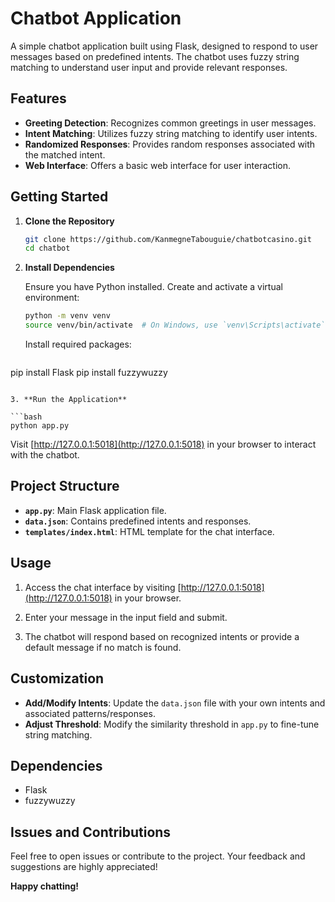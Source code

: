 # Chatbot Application

A simple chatbot application built using Flask, designed to respond to user messages based on predefined intents. The chatbot uses fuzzy string matching to understand user input and provide relevant responses.

## Features

- **Greeting Detection**: Recognizes common greetings in user messages.
- **Intent Matching**: Utilizes fuzzy string matching to identify user intents.
- **Randomized Responses**: Provides random responses associated with the matched intent.
- **Web Interface**: Offers a basic web interface for user interaction.

## Getting Started

1. **Clone the Repository**

   ```bash
   git clone https://github.com/KanmegneTabouguie/chatbotcasino.git
   cd chatbot
   ```

2. **Install Dependencies**

   Ensure you have Python installed. Create and activate a virtual environment:

   ```bash
   python -m venv venv
   source venv/bin/activate  # On Windows, use `venv\Scripts\activate`
   ```

   Install required packages:

   ```bash
pip install Flask
pip install fuzzywuzzy
   ```

3. **Run the Application**

   ```bash
   python app.py
   ```

   Visit [http://127.0.0.1:5018](http://127.0.0.1:5018) in your browser to interact with the chatbot.

## Project Structure

- **`app.py`**: Main Flask application file.
- **`data.json`**: Contains predefined intents and responses.
- **`templates/index.html`**: HTML template for the chat interface.

## Usage

1. Access the chat interface by visiting [http://127.0.0.1:5018](http://127.0.0.1:5018) in your browser.

2. Enter your message in the input field and submit.

3. The chatbot will respond based on recognized intents or provide a default message if no match is found.

## Customization

- **Add/Modify Intents**: Update the `data.json` file with your own intents and associated patterns/responses.
- **Adjust Threshold**: Modify the similarity threshold in `app.py` to fine-tune string matching.

## Dependencies

- Flask
- fuzzywuzzy

## Issues and Contributions

Feel free to open issues or contribute to the project. Your feedback and suggestions are highly appreciated!

**Happy chatting!**

